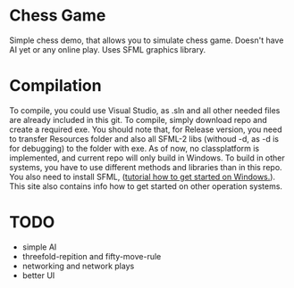 # Chess Game
Simple chess demo, that allows you to simulate chess game. Doesn't have AI yet or any online play. Uses SFML graphics library.

# Compilation
To compile, you could use Visual Studio, as .sln and all other needed files are already included in this git. To compile, simply download repo and create a required exe. 
You should note that, for Release version, you need to transfer Resources folder and also all SFML-2 libs (withoud -d, as -d is for debugging) to the folder with exe.
As of now, no classplatform is implemented, and current repo will only build in Windows. To build in other systems, you have to use different methods and libraries than in this repo.
You also need to install SFML, ([tutorial how to get started on Windows.](https://www.sfml-dev.org/tutorials/2.5/start-vc.php)). This site also contains info how to get started on other operation systems.

# TODO

  - simple AI
  - threefold-repition and fifty-move-rule
  - networking and network plays
  - better UI
